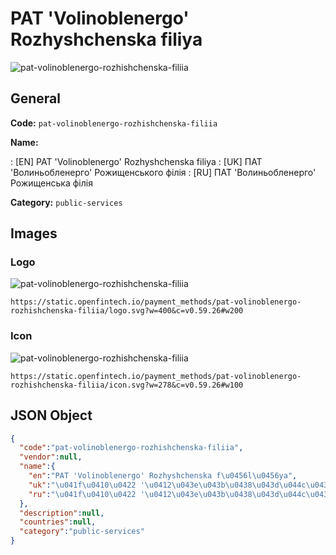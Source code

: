 
# PAT 'Volinoblenergo' Rozhyshchenska fіlіya 
![pat-volinoblenergo-rozhishchenska-filiia](https://static.openfintech.io/payment_methods/pat-volinoblenergo-rozhishchenska-filiia/logo.svg?w=400&c=v0.59.26#w200)  

## General 
**Code:** `pat-volinoblenergo-rozhishchenska-filiia` 
 
**Name:** 
 
:	[EN] PAT 'Volinoblenergo' Rozhyshchenska fіlіya 
:	[UK] ПАТ 'Волиньобленерго' Рожищенського філія 
:	[RU] ПАТ 'Волиньобленерго' Рожищенська філія 
 
**Category:** `public-services` 
 

## Images 

### Logo 
![pat-volinoblenergo-rozhishchenska-filiia](https://static.openfintech.io/payment_methods/pat-volinoblenergo-rozhishchenska-filiia/logo.svg?w=400&c=v0.59.26#w200)  

```
https://static.openfintech.io/payment_methods/pat-volinoblenergo-rozhishchenska-filiia/logo.svg?w=400&c=v0.59.26#w200
```  

### Icon 
![pat-volinoblenergo-rozhishchenska-filiia](https://static.openfintech.io/payment_methods/pat-volinoblenergo-rozhishchenska-filiia/icon.svg?w=278&c=v0.59.26#w100)  

```
https://static.openfintech.io/payment_methods/pat-volinoblenergo-rozhishchenska-filiia/icon.svg?w=278&c=v0.59.26#w100
```  

## JSON Object 

```json
{
  "code":"pat-volinoblenergo-rozhishchenska-filiia",
  "vendor":null,
  "name":{
    "en":"PAT 'Volinoblenergo' Rozhyshchenska f\u0456l\u0456ya",
    "uk":"\u041f\u0410\u0422 '\u0412\u043e\u043b\u0438\u043d\u044c\u043e\u0431\u043b\u0435\u043d\u0435\u0440\u0433\u043e' \u0420\u043e\u0436\u0438\u0449\u0435\u043d\u0441\u044c\u043a\u043e\u0433\u043e \u0444\u0456\u043b\u0456\u044f",
    "ru":"\u041f\u0410\u0422 '\u0412\u043e\u043b\u0438\u043d\u044c\u043e\u0431\u043b\u0435\u043d\u0435\u0440\u0433\u043e' \u0420\u043e\u0436\u0438\u0449\u0435\u043d\u0441\u044c\u043a\u0430 \u0444\u0456\u043b\u0456\u044f"
  },
  "description":null,
  "countries":null,
  "category":"public-services"
}
```  
